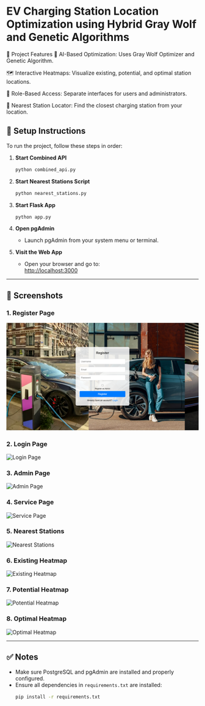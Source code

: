 # EV Charging Station Location Optimization using Hybrid Gray Wolf and Genetic Algorithms

🧩 Project Features
🧠 AI-Based Optimization: Uses Gray Wolf Optimizer and Genetic Algorithm.

🗺️ Interactive Heatmaps: Visualize existing, potential, and optimal station locations.

🧍 Role-Based Access: Separate interfaces for users and administrators.

🔎 Nearest Station Locator: Find the closest charging station from your location.

## 🔧 Setup Instructions

To run the project, follow these steps in order:

1. **Start Combined API**  
   ```bash
   python combined_api.py
   ```

2. **Start Nearest Stations Script**  
   ```bash
   python nearest_stations.py
   ```

3. **Start Flask App**  
   ```bash
   python app.py
   ```

4. **Open pgAdmin**  
   - Launch pgAdmin from your system menu or terminal.

5. **Visit the Web App**  
   - Open your browser and go to:  
     [http://localhost:3000](http://localhost:3000)

---

## 📸 Screenshots

### 1. Register Page
![Register Page](register_page.png)

### 2. Login Page
![Login Page](screenshots/login_page.png)

### 3. Admin Page
![Admin Page](screenshots/admin_page.png)

### 4. Service Page
![Service Page](screenshots/ser_page.png)

### 5. Nearest Stations
![Nearest Stations](screenshots/nearest_stations.png)

### 6. Existing Heatmap
![Existing Heatmap](screenshots/existing_heatmap.png)

### 7. Potential Heatmap
![Potential Heatmap](screenshots/potential_heatmap.png)

### 8. Optimal Heatmap
![Optimal Heatmap](screenshots/optimal_heatmap.png)

---

## ✅ Notes

- Make sure PostgreSQL and pgAdmin are installed and properly configured.
- Ensure all dependencies in `requirements.txt` are installed:
  ```bash
  pip install -r requirements.txt
  ```
